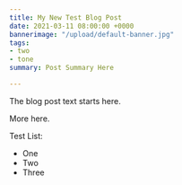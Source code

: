 ```yaml
---
title: My New Test Blog Post
date: 2021-03-11 08:00:00 +0000
bannerimage: "/upload/default-banner.jpg"
tags:
- two
- tone
summary: Post Summary Here

---
```

<BlogHeader 
  :frontmatter="$frontmatter"
/>

The blog post text starts here.

More here.

Test List:

* One
* Two
* Three

<BlogFooter 
  :frontmatter="$frontmatter"
/>